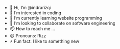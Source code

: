 - 👋 Hi, I’m @indrarizqi
- 👀 I’m interested in coding
- 🌱 I’m currently learning website programming
- 💞️ I’m looking to collaborate on software engineering
- 📫 How to reach me ...
- 😄 Pronouns: Rizz
- ⚡ Fun fact: I like to something new

<!---
indrarizqi/indrarizqi is a ✨ special ✨ repository because its `README.md` (this file) appears on your GitHub profile.
You can click the Preview link to take a look at your changes.
--->
